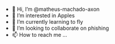 - 👋 Hi, I’m @matheus-machado-axon
- 👀 I’m interested in Apples
- 🌱 I’m currently learning to fly
- 💞️ I’m looking to collaborate on phishing
- 📫 How to reach me ...

<!---
matheus-machado-axon/matheus-machado-axon is a ✨ special ✨ repository because its `README.md` (this file) appears on your GitHub profile.
You can click the Preview link to take a look at your changes.
--->
